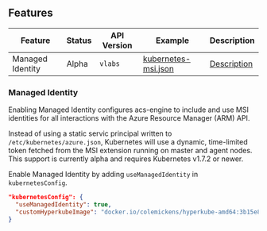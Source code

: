 ## Features

|Feature|Status|API Version|Example|Description|
|---|---|---|---|---|
|Managed Identity|Alpha|`vlabs`|[kubernetes-msi.json](../examples/managed-identity/kubernetes-msi.json)|[Description](#feat-kubernetes-msi)|

<a name="feat-kubernetes-msi"></a>
### Managed Identity

Enabling Managed Identity configures acs-engine to include and use MSI identities for all interactions with the Azure Resource Manager (ARM) API.

Instead of using a static servic principal written to `/etc/kubernetes/azure.json`, Kubernetes will use a dynamic, time-limited token fetched from the MSI extension running on master and agent nodes. This support is currently alpha and requires Kubernetes v1.7.2 or newer.

Enable Managed Identity by adding `useManagedIdentity` in `kubernetesConfig`.

```json
"kubernetesConfig": {
  "useManagedIdentity": true,
  "customHyperkubeImage": "docker.io/colemickens/hyperkube-amd64:3b15e8a446fa09d68a2056e2a5e650c90ae849ed"
}
```
